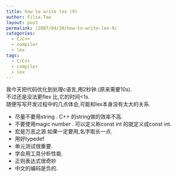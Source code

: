 ```yaml
---
title: how to write lex (9)
author: Filia.Tao
layout: post
permalink: /2007/04/20/how-to-write-lex-9/
categories:
  - C/C++
  - compiler
  - lex
tags:
  - C/C++
  - compiler
  - lex
---
```

我今天把代码优化到处理c语言,用2秒钟.(原来需要10s).  
不过还是没法更flex 比,它的时间<1s.  
随便写写开发过程中的几点体会,可能和lex本身没有太大的关系.

  * 尽量不要用string . C++ 的string做的效率不高.
  * 不要使用magic number . 可以定义称const int 的就定义成const int.
  * 宏是万恶之源.如果一定要用,名字取长一点.
  * 用好typedef
  * 单元测试很重要.
  * 学会用工具分析性能.
  * 正则表达式很奇妙
  * 中文的编码是负的.